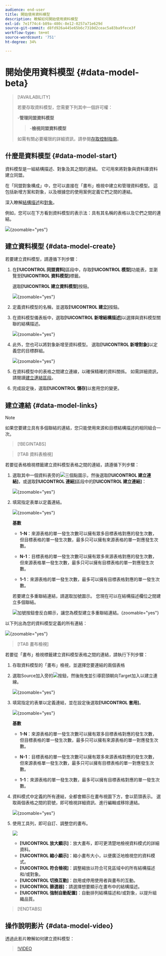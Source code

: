 ```yaml
---
audience: end-user
title: 開始使用資料模型
description: 瞭解如何開始使用資料模型
exl-id: 7e1f74c4-b89a-480c-8e12-0257a71e629d
source-git-commit: d8fd926a445e65b6c7310d2ceac5a83ba9fece3f
workflow-type: tm+mt
source-wordcount: '751'
ht-degree: 34%

---
```



# 開始使用資料模型 {#data-model-beta}

>[!AVAILABILITY]
>
>若要存取資料模型，您需要下列其中一個許可權：
>
>-**管理同盟資料模型**
>>-**檢視同盟資料模型**
>
>如需有關必要權限的詳細資訊，請參閱[存取控制指南](/help/governance-privacy-security/access-control.md)。

## 什麼是資料模型 {#data-model-start}

資料模型是一組結構描述、對象及其之間的連結。 它可用來將對象與資料庫資料建立同盟。

在「同盟對象構成」中，您可以直接在「畫布」檢視中建立和管理資料模型。 這包括新增方案和對象，以及根據您的使用案例定義它們之間的連結。

深入瞭解[結構描述](../customer/schemas.md#schema-start)和[對象](../start/audiences.md)。

例如，您可以在下方看到資料模型的表示法：具有其名稱的表格以及它們之間的連結。

![](assets/datamodel.png){zoomable="yes"}

## 建立資料模型 {#data-model-create}

若要建立資料模型，請遵循下列步驟：

1. 在&#x200B;**[!UICONTROL 同盟資料]**&#x200B;區段中，存取&#x200B;**[!UICONTROL 模型]**&#x200B;功能表，並瀏覽至&#x200B;**[!UICONTROL 資料模型]**&#x200B;標籤。

   選取&#x200B;**[!UICONTROL 建立資料模型]**&#x200B;按鈕。

   ![](assets/datamodel_create.png){zoomable="yes"}

2. 定義資料模型的名稱，並選取&#x200B;**[!UICONTROL 建立]**&#x200B;按鈕。

3. 在資料模型儀表板中，選取&#x200B;**[!UICONTROL 新增結構描述]**&#x200B;以選擇與資料模型關聯的結構描述。

   ![](assets/datamodel_schemas.png){zoomable="yes"}

4. 此外，您也可以將對象新增至資料模型。 選取&#x200B;**[!UICONTROL 新增對象]**&#x200B;以定義您的目標群組。

   ![](assets/datamodel-audiences.png){zoomable="yes"}

5. 在資料模型中的表格之間建立連線，以確保精確的資料關係。 如需詳細資訊，請閱讀[建立連結區段](#data-model-links)。

6. 完成設定後，選取&#x200B;**[!UICONTROL 儲存]**&#x200B;以套用您的變更。

## 建立連結 {#data-model-links}

>[!NOTE]
>
>如果您要建立具有多個聯結的連結，您只能使用來源和目標結構描述的相同組合一次。

>[!BEGINTABS]

>[!TAB 資料表檢視]

若要從表格檢視標籤建立資料模型表格之間的連結，請遵循下列步驟：

1. 選取其中一個資料表旁的![三個點圖示](/help/assets/icons/more.png)，然後選取&#x200B;**[!UICONTROL 建立連結]**，或選取&#x200B;**[!UICONTROL 連結]**&#x200B;區段中的&#x200B;**[!UICONTROL 建立連結]**：

   ![](assets/datamodel_createlinks.png){zoomable="yes"}

2. 填寫指定表單以定義連結。

   ![](assets/datamodel_link.png){zoomable="yes"}

   **基數**

   * **1-N**：來源表格的單一發生次數可以擁有眾多目標表格對應的發生次數，但目標表格的單一發生次數，最多只可以擁有來源表格的單一對應發生次數。

   * **N-1**：目標表格的單一發生次數可以擁有眾多來源表格對應的發生次數，但來源表格單一發生次數，最多只可以擁有目標表格的單一對應發生次數。

   * **1-1**：來源表格的單一發生次數，最多可以擁有目標表格對應的單一發生次數。

   若要建立多重聯結連結，請選取加號圖示。 您現在可以在結構描述欄位之間建立多個聯結。

   ![加號按鈕會反白顯示，讓您為模型建立多重聯結連結。](assets/multi-join.png){zoomable="yes"}

以下列出為您的資料模型定義的所有連結：

![](assets/datamodel_alllinks.png){zoomable="yes"}

>[!TAB 畫布檢視]

若要從「畫布」檢視標籤建立資料模型表格之間的連結，請執行下列步驟：

1. 存取資料模型的「畫布」檢視，並選擇您要連結的兩個表格

2. 選取Source加入旁的![](assets/do-not-localize/Smock_AddCircle_18_N.svg)按鈕，然後拖曳並引導箭頭朝向Target加入以建立連線。

   ![](assets/datamodel.gif){zoomable="yes"}

3. 填寫指定的表單以定義連結，並在設定後選取&#x200B;**[!UICONTROL 套用]**。

   ![](assets/datamodel-canvas-1.png){zoomable="yes"}

   **基數**

   * **1-N**：來源表格的單一發生次數可以擁有眾多目標表格對應的發生次數，但目標表格的單一發生次數，最多只可以擁有來源表格的單一對應發生次數。

   * **N-1**：目標表格的單一發生次數可以擁有眾多來源表格對應的發生次數，但來源表格單一發生次數，最多只可以擁有目標表格的單一對應發生次數。

   * **1-1**：來源表格的單一發生次數，最多可以擁有目標表格對應的單一發生次數。

4. 資料模式中定義的所有連結，全都會顯示在畫布視圖下方，會以箭頭表示。 選取兩個表格之間的箭號，即可檢視詳細資訊、進行編輯或移除連結。

   ![](assets/datamodel-canvas-2.png){zoomable="yes"}

5. 使用工具列，即可自訂、調整您的畫布。

   ![](assets/datamodel-canvas-3.png)

   * **[!UICONTROL 放大顯示]**：放大畫布，即可更清楚地檢視資料模式的詳細資料。
   * **[!UICONTROL 縮小顯示]**：縮小畫布大小，以便廣泛地檢視您的資料模式。
   * **[!UICONTROL 符合檢視]**：調整縮放以符合可見區域中的所有結構描述和/或對象。
   * **[!UICONTROL 切換互動]**：啟用或停用使用者與畫布的互動。
   * **[!UICONTROL 篩選器]**：請選擇想要顯示在畫布中的結構描述。
   * **[!UICONTROL 強制自動配置]**：自動排列結構描述和/或對象，以提升組織品質。

>[!ENDTABS]

## 操作說明影片 {#data-model-video}

透過此影片瞭解如何建立資料模型：

>[!VIDEO](https://video.tv.adobe.com/v/3432020)
